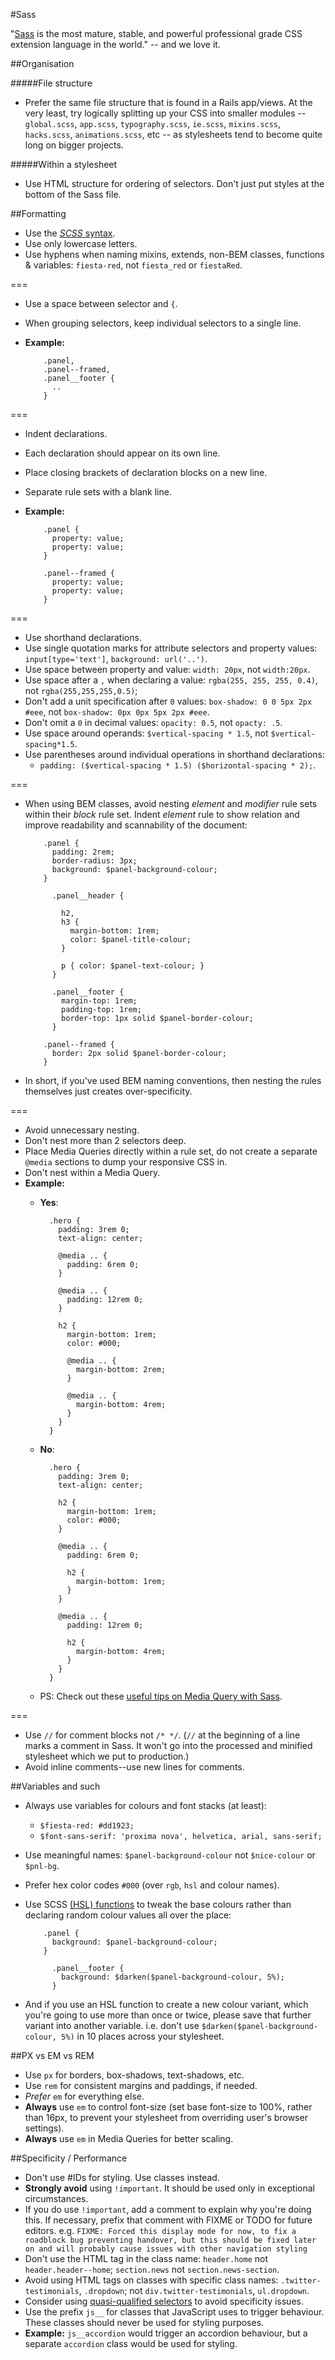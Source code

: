 #Sass

"[Sass](http://sass-lang.com/) is the most mature, stable, and powerful professional grade CSS extension language in the world." -- and we love it.


##Organisation

#####File structure

* Prefer the same file structure that is found in a Rails app/views. At the very least, try logically splitting up your CSS into smaller modules -- `global.scss`, `app.scss`, `typography.scss`, `ie.scss`, `mixins.scss`, `hacks.scss`, `animations.scss`, etc -- as stylesheets tend to become quite long on bigger projects.

#####Within a stylesheet
* Use HTML structure for ordering of selectors. Don't just put styles at the bottom of the Sass file.


##Formatting

* Use the [*SCSS* syntax](http://sass-lang.com/documentation/file.SCSS_FOR_SASS_USERS.html).
* Use only lowercase letters.
* Use hyphens when naming mixins, extends, non-BEM classes, functions & variables: `fiesta-red`, not `fiesta_red` or `fiestaRed`.

===

* Use a space between selector and `{`.
* When grouping selectors, keep individual selectors to a single line.
* **Example:**

          .panel,
          .panel--framed,
          .panel__footer {
            ..
          }

===

* Indent declarations.
* Each declaration should appear on its own line.
* Place closing brackets of declaration blocks on a new line.
* Separate rule sets with a blank line.
* **Example:**

          .panel {
            property: value;
            property: value;
          }

          .panel--framed {
            property: value;
            property: value;
          }

===

* Use shorthand declarations.
* Use single quotation marks for attribute selectors and property values: `input[type='text']`, `background: url('..')`.
* Use space between property and value: `width: 20px`, not `width:20px`.
* Use space after a `,` when declaring a value: `rgba(255, 255, 255, 0.4)`, not `rgba(255,255,255,0.5)`;
* Don't add a unit specification after `0` values: `box-shadow: 0 0 5px 2px #eee`, not `box-shadow: 0px 0px 5px 2px #eee`.
* Don't omit a `0` in decimal values: `opacity: 0.5`, not `opacty: .5`.
* Use space around operands: `$vertical-spacing * 1.5`, not `$vertical-spacing*1.5`.
* Use parentheses around individual operations in shorthand declarations:
  * `padding: ($vertical-spacing * 1.5) ($horizontal-spacing * 2);`.

===

* When using BEM classes, avoid nesting *element* and *modifier* rule sets within their *block* rule set. Indent *element* rule to show relation and improve readability and scannability of the document:

          .panel {
            padding: 2rem;
            border-radius: 3px;
            background: $panel-background-colour;
          }

            .panel__header {

              h2,
              h3 {
                margin-bottom: 1rem;
                color: $panel-title-colour;
              }

              p { color: $panel-text-colour; }
            }

            .panel__footer {
              margin-top: 1rem;
              padding-top: 1rem;
              border-top: 1px solid $panel-border-colour;
            }

          .panel--framed {
            border: 2px solid $panel-border-colour;
          }

* In short, if you've used BEM naming conventions, then nesting the rules themselves just creates over-specificity.

===
* Avoid unnecessary nesting.
* Don't nest more than 2 selectors deep.
* Place Media Queries directly within a rule set, do not create a separate `@media` sections to dump your responsive CSS in.
* Don't nest within a Media Query.
* **Example:**
  * **Yes**:

          .hero {
            padding: 3rem 0;
            text-align: center;

            @media .. {
              padding: 6rem 0;
            }

            @media .. {
              padding: 12rem 0;
            }

            h2 {
              margin-bottom: 1rem;
              color: #000;

              @media .. {
                margin-bottom: 2rem;
              }

              @media .. {
                margin-bottom: 4rem;
              }
            }
          }
  * **No**:

          .hero {
            padding: 3rem 0;
            text-align: center;

            h2 {
              margin-bottom: 1rem;
              color: #000;
            }

            @media .. {
              padding: 6rem 0;

              h2 {
                margin-bottom: 1rem;
              }
            }

            @media .. {
              padding: 12rem 0;

              h2 {
                margin-bottom: 4rem;
              }
            }
          }
  * PS: Check out these [useful tips on Media Query with Sass](http://davidwalsh.name/write-media-queries-sass).

===

* Use `//` for comment blocks not `/* */`. (`//` at the beginning of a line marks a comment in Sass. It won't go into the processed and minified stylesheet which we put to production.)
* Avoid inline comments--use new lines for comments.


##Variables and such

* Always use variables for colours and font stacks (at least):
  * `$fiesta-red: #dd1923;`
  * `$font-sans-serif: 'proxima nova', helvetica, arial, sans-serif;`
* Use meaningful names: `$panel-background-colour` not `$nice-colour` or `$pnl-bg`.
* Prefer hex color codes `#000` (over `rgb`, `hsl` and colour names).
* Use SCSS [(HSL) functions](http://sass-lang.com/documentation/Sass/Script/Functions.html) to tweak the base colours rather than declaring random colour values all over the place:

          .panel {
            background: $panel-background-colour;
          }

            .panel__footer {
              background: $darken($panel-background-colour, 5%);
            }
* And if you use an HSL function to create a new colour variant, which you're going to use more than once or twice, please save that further variant into another variable. i.e. don't use `$darken($panel-background-colour, 5%)` in 10 places across your stylesheet.


##PX vs EM vs REM

* Use `px` for borders, box-shadows, text-shadows, etc.
* Use `rem` for consistent margins and paddings, if needed.
* *Prefer* `em` for everything else.
* **Always** use `em` to control font-size (set base font-size to 100%, rather than 16px, to prevent your stylesheet from overriding user's browser settings).
* **Always** use `em` in Media Queries for better scaling.


##Specificity / Performance

* Don't use #IDs for styling. Use classes instead.
* **Strongly avoid** using `!important`. It should be used only in exceptional circumstances.
* If you do use `!important`, add a comment to explain why you're doing this. If necessary, prefix that comment with FIXME or TODO for future editors. e.g. `FIXME: Forced this display mode for now, to fix a roadblock bug preventing handover, but this should be fixed later on and will probably cause issues with other navigation styling`
* Don't use the HTML tag in the class name: `header.home` not `header.header--home`; `section.news` not `section.news-section`.
* Avoid using HTML tags on classes with specific class names: `.twitter-testimonials`, `.dropdown`; not `div.twitter-testimonials`, `ul.dropdown`.
* Consider using [quasi-qualified selectors](http://cssguidelin.es/#quasi-qualified-selectors) to avoid specificity issues.
* Use the prefix `js__` for classes that JavaScript uses to trigger behaviour. These classes should never be used for styling purposes.
* **Example:** `js__accordion` would trigger an accordion behaviour, but a separate `accordion` class would be used for styling.
